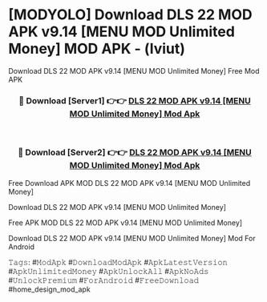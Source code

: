 # [MODYOLO] Download DLS 22 MOD APK v9.14 [MENU MOD Unlimited Money] MOD APK - (lviut)
Download DLS 22 MOD APK v9.14 [MENU MOD Unlimited Money] Free Mod APK

<div align="center">
<h3>🔴 Download [Server1] 👉👉 <a href="https://apk-comot.site?title=DLS_22_MOD_APK_v9.14_[MENU_MOD_Unlimited_Money]">DLS 22 MOD APK v9.14 [MENU MOD Unlimited Money] Mod Apk</a></h3><br>

<h3>🔴 Download [Server2] 👉👉 <a href="https://apk-comot.site?title=DLS_22_MOD_APK_v9.14_[MENU_MOD_Unlimited_Money]">DLS 22 MOD APK v9.14 [MENU MOD Unlimited Money] Mod Apk</a></h3>
</div>


Free Download APK MOD DLS 22 MOD APK v9.14 [MENU MOD Unlimited Money]

Download DLS 22 MOD APK v9.14 [MENU MOD Unlimited Money] 

Free APK MOD DLS 22 MOD APK v9.14 [MENU MOD Unlimited Money] 

Download DLS 22 MOD APK v9.14 [MENU MOD Unlimited Money] Mod For Android

𝚃𝚊𝚐𝚜: #𝙼𝚘𝚍𝙰𝚙𝚔 #𝙳𝚘𝚠𝚗𝚕𝚘𝚊𝚍𝙼𝚘𝚍𝙰𝚙𝚔 #𝙰𝚙𝚔𝙻𝚊𝚝𝚎𝚜𝚝𝚅𝚎𝚛𝚜𝚒𝚘𝚗 #𝙰𝚙𝚔𝚄𝚗𝚕𝚒𝚖𝚒𝚝𝚎𝚍𝙼𝚘𝚗𝚎𝚢 #𝙰𝚙𝚔𝚄𝚗𝚕𝚘𝚌𝚔𝙰𝚕𝚕 #𝙰𝚙𝚔𝙽𝚘𝙰𝚍𝚜 #𝚄𝚗𝚕𝚘𝚌𝚔𝙿𝚛𝚎𝚖𝚒𝚞𝚖 #𝙵𝚘𝚛𝙰𝚗𝚍𝚛𝚘𝚒𝚍 #𝙵𝚛𝚎𝚎𝙳𝚘𝚠𝚗𝚕𝚘𝚊𝚍 #home_design_mod_apk